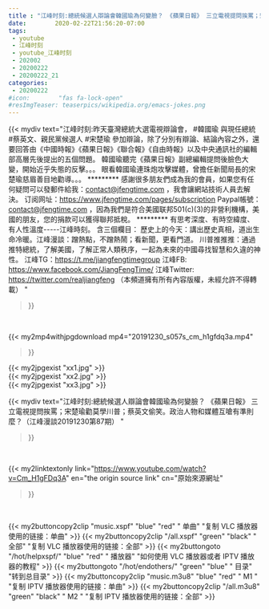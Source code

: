 ```yaml
---
title : "江峰时刻:總統候選人辯論會韓國瑜為何變臉？ 《蘋果日報》 三立電視提問挨罵；宋楚瑜勸莫學川普；蔡英文偷笑。政治人物和媒體互嗆有準則麼？（江峰漫談20191230第87期） "
date:        2020-02-22T21:56:20-07:00
tags:
 - youtube
 - 江峰时刻
 - youtube_江峰时刻
 - 202002
 - 20200222
 - 20200222_21
categories:
 - 20200222
#icon:        "fas fa-lock-open"
#resImgTeaser: teaserpics/wikipedia.org/emacs-jokes.png
---
```


{{< mydiv text="江峰时刻:昨天臺灣總統大選電視辯論會， #韓國瑜 與現任總統 #蔡英文、親民黨候選人 #宋楚瑜 參加辯論，除了分別有辯論、結論內容之外，還要回答由《中國時報》《蘋果日報》《聯合報》《自由時報》以及中央通訊社的編輯部高層先後提出的五個問題。 韓國瑜聽完《蘋果日報》副總編輯提問後臉色大變，開始近乎失態的反擊。。。 眼看韓國瑜連珠炮攻擊媒體，曾擔任新聞局長的宋楚瑜慈眉善目地勸導。。。     ********* 感謝很多朋友們成為我的會員，如果您有任何疑問可以發郵件給我：contact@jfengtime.com ，我會讓網站技術人員去解決。 订阅网址：https://www.jfengtime.com/pages/subscription Paypal帳號：contact@jfengtime.com ，因為我們是符合美國联邦501(c)(3)的非營利機構，美國的朋友，您的捐款可以獲得聯邦抵稅。     ********* 有思考深度、有時空緯度、有人性溫度-----江峰時刻。 含三個欄目： 歷史上的今天：講出歷史真相，道出生命冷暖。江峰漫談：蹭熱點，不蹭熱鬧；看新聞，更看門道。 川普推推推：通過推特總統，了解美國，了解正常人類秩序，一起為未來的中國尋找智慧和久違的神性。  江峰TG：https://t.me/jiangfengtimegroup 江峰FB: https://www.facebook.com/JiangFengTime/ 江峰Twitter: https://twitter.com/realjiangfeng （本頻道擁有所有內容版權，未經允許不得轉載） "
>}}
<br>


{{< my2mp4withjpgdownload mp4="20191230_s057s_cm_h1gfdq3a.mp4"
>}}

{{< my2jpgexist "xx1.jpg" >}}<br>
{{< my2jpgexist "xx2.jpg" >}}<br>
{{< my2jpgexist "xx3.jpg" >}}<br>



{{< mydiv text="江峰时刻:總統候選人辯論會韓國瑜為何變臉？ 《蘋果日報》 三立電視提問挨罵；宋楚瑜勸莫學川普；蔡英文偷笑。政治人物和媒體互嗆有準則麼？（江峰漫談20191230第87期） "
>}}
<br>

{{< my2linktextonly link="https://www.youtube.com/watch?v=Cm_H1gFDq3A"
en="the origin source link" cn="原始來源網址"
>}}


<br>

{{< my2buttoncopy2clip "music.xspf"        "blue"   "red"    " 单曲"  "复制 VLC 播放器使用的链接：单曲" >}} {{< my2buttoncopy2clip "/all.xspf"         "green"  "black"  " 全部"  "复制 VLC 播放器使用的链接：全部" >}} {{< my2buttongoto      "/hot/helpxspf/"    "blue"   "red"    " 播放器" "如何使用 VLC 播放器或者 IPTV 播放器的教程" >}} {{< my2buttongoto      "/hot/endothers/"   "green"  "blue"   " 目录"   "转到总目录" >}} {{< my2buttoncopy2clip "music.m3u8"        "blue"   "red"    " M1 "    "复制 IPTV 播放器使用的链接：单曲" >}} {{< my2buttoncopy2clip "/all.m3u8"         "green"  "black"  " M2 "    "复制 IPTV 播放器使用的链接：全部" >}} 
